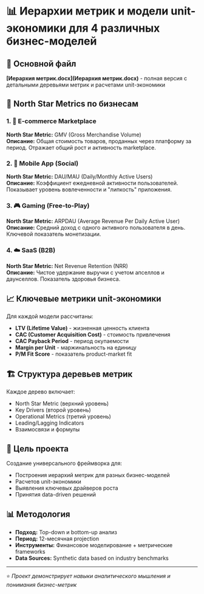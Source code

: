 # 📊 Иерархии метрик и модели unit-экономики для 4 различных бизнес-моделей

## 📄 Основной файл

**[Иерархия метрик.docx](Иерархия метрик.docx)** - полная версия с детальными деревьями метрик и расчетами unit-экономики

## 🎯 North Star Metrics по бизнесам

### 1. 🛒 E-commerce Marketplace
**North Star Metric:** GMV (Gross Merchandise Volume)  
**Описание:** Общая стоимость товаров, проданных через платформу за период. Отражает общий рост и активность marketplace.

### 2. 📱 Mobile App (Social)
**North Star Metric:** DAU/MAU (Daily/Monthly Active Users)  
**Описание:** Коэффициент ежедневной активности пользователей. Показывает уровень вовлеченности и "липкость" приложения.

### 3. 🎮 Gaming (Free-to-Play)
**North Star Metric:** ARPDAU (Average Revenue Per Daily Active User)  
**Описание:** Средний доход с одного активного пользователя в день. Ключевой показатель монетизации.

### 4. ☁️ SaaS (B2B)
**North Star Metric:** Net Revenue Retention (NRR)  
**Описание:** Чистое удержание выручки с учетом апселлов и даунселлов. Показатель здоровья бизнеса.

## 📈 Ключевые метрики unit-экономики

Для каждой модели рассчитаны:
- **LTV (Lifetime Value)** - жизненная ценность клиента
- **CAC (Customer Acquisition Cost)** - стоимость привлечения
- **CAC Payback Period** - период окупаемости
- **Margin per Unit** - маржинальность на единицу
- **P/M Fit Score** - показатель product-market fit

## 🏗️ Структура деревьев метрик

Каждое дерево включает:
- North Star Metric (верхний уровень)
- Key Drivers (второй уровень)
- Operational Metrics (третий уровень)
- Leading/Lagging Indicators
- Взаимосвязи и формулы

## 🎯 Цель проекта

Создание универсального фреймворка для:
- Построения иерархий метрик для разных бизнес-моделей
- Расчетов unit-экономики
- Выявления ключевых драйверов роста
- Принятия data-driven решений

## 📊 Методология

- **Подход:** Top-down и bottom-up анализ
- **Период:** 12-месячная projection
- **Инструменты:** Финансовое моделирование + метрические frameworks
- **Data Sources:** Synthetic data based on industry benchmarks

---

⭐ *Проект демонстрирует навыки аналитического мышления и понимания бизнес-метрик*

